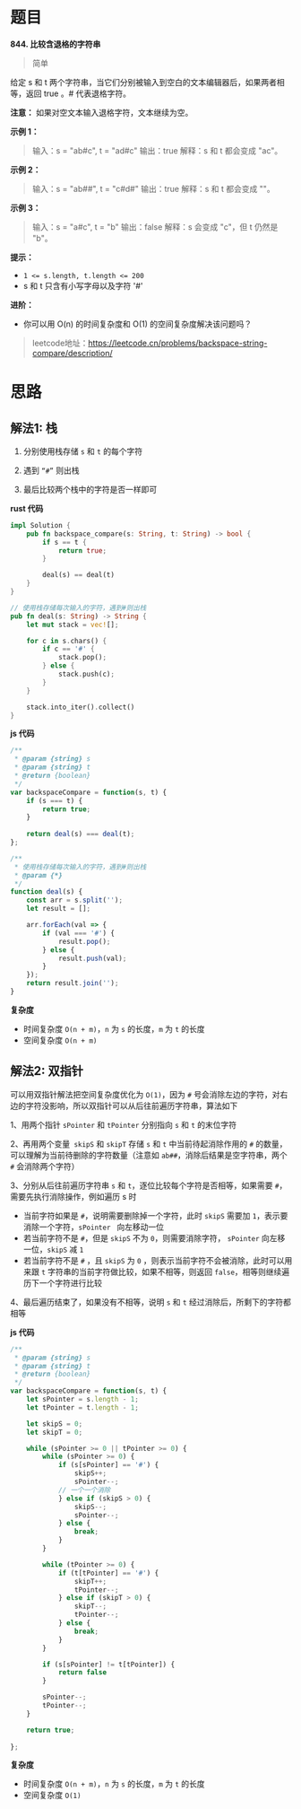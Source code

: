 # 题目
**844. 比较含退格的字符串**
> 简单

给定 s 和 t 两个字符串，当它们分别被输入到空白的文本编辑器后，如果两者相等，返回 true 。# 代表退格字符。

**注意：** 如果对空文本输入退格字符，文本继续为空。

**示例 1：**
>输入：s = "ab#c", t = "ad#c"
>输出：true
>解释：s 和 t 都会变成 "ac"。

**示例 2：**
>输入：s = "ab##", t = "c#d#"
>输出：true
>解释：s 和 t 都会变成 ""。

**示例 3：**
>输入：s = "a#c", t = "b"
>输出：false
>解释：s 会变成 "c"，但 t 仍然是 "b"。



**提示：**
* `1 <= s.length, t.length <= 200`
* s 和 t 只含有小写字母以及字符 '#'

**进阶：**
* 你可以用 O(n) 的时间复杂度和 O(1) 的空间复杂度解决该问题吗？

> leetcode地址：https://leetcode.cn/problems/backspace-string-compare/description/



# 思路

## 解法1: 栈

1. 分别使用栈存储 `s` 和 `t` 的每个字符

2. 遇到 `“#”` 则出栈
3. 最后比较两个栈中的字符是否一样即可



**rust 代码**

```rust
impl Solution {
    pub fn backspace_compare(s: String, t: String) -> bool {
        if s == t {
            return true;
        }

        deal(s) == deal(t)
    }
}

// 使用栈存储每次输入的字符，遇到#则出栈
pub fn deal(s: String) -> String {
    let mut stack = vec![];

    for c in s.chars() {
        if c == '#' {
            stack.pop();
        } else {
            stack.push(c);
        }
    }

    stack.into_iter().collect()
}
```



**js 代码**

```js
/**
 * @param {string} s
 * @param {string} t
 * @return {boolean}
 */
var backspaceCompare = function(s, t) {
    if (s === t) {
        return true;
    }
    
    return deal(s) === deal(t);
};

/**
 * 使用栈存储每次输入的字符，遇到#则出栈
 * @param {*} 
 */
function deal(s) {
    const arr = s.split('');
    let result = [];

    arr.forEach(val => {
        if (val === '#') {
            result.pop(); 
        } else {
            result.push(val);
        }
    });
    return result.join('');
}

```



**复杂度**

* 时间复杂度 `O(n + m)`，`n` 为 `s` 的长度，`m` 为 `t` 的长度
 * 空间复杂度 `O(n + m)`



## 解法2: 双指针

可以用双指针解法把空间复杂度优化为 `O(1)`，因为 `#` 号会消除左边的字符，对右边的字符没影响，所以双指针可以从后往前遍历字符串，算法如下

1、用两个指针 `sPointer` 和 `tPointer` 分别指向 `s` 和 `t` 的末位字符

2、再用两个变量` skipS` 和 `skipT` 存储 `s` 和 `t` 中当前待起消除作用的 `#` 的数量，可以理解为当前待删除的字符数量（注意如 `ab##`，消除后结果是空字符串，两个 `#` 会消除两个字符）

3、分别从后往前遍历字符串 `s` 和 `t`，逐位比较每个字符是否相等，如果需要 `#`，需要先执行消除操作，例如遍历 s 时

* 当前字符如果是 `#`，说明需要删除掉一个字符，此时 `skipS` 需要加 `1`，表示要消除一个字符，`sPointer ` 向左移动一位
* 若当前字符不是 `#`，但是 `skipS` 不为 `0`，则需要消除字符， `sPointer` 向左移一位，`skipS` 减 `1`
* 若当前字符不是 `#` ，且 `skipS` 为 `0` ，则表示当前字符不会被消除，此时可以用来跟 `t` 字符串的当前字符做比较，如果不相等，则返回 `false`，相等则继续遍历下一个字符进行比较

4、最后遍历结束了，如果没有不相等，说明 `s` 和 `t` 经过消除后，所剩下的字符都相等



**js 代码**

```js
/**
 * @param {string} s
 * @param {string} t
 * @return {boolean}
 */
var backspaceCompare = function(s, t) {
    let sPointer = s.length - 1;
    let tPointer = t.length - 1;

    let skipS = 0;
    let skipT = 0;

    while (sPointer >= 0 || tPointer >= 0) {
        while (sPointer >= 0) {
            if (s[sPointer] == '#') {
                skipS++;
                sPointer--;
            // 一个一个消除  
            } else if (skipS > 0) {
                skipS--;
                sPointer--;
            } else {
                break;
            }
        }

        while (tPointer >= 0) {
            if (t[tPointer] == '#') {
                skipT++;
                tPointer--;
            } else if (skipT > 0) {
                skipT--;
                tPointer--;
            } else {
                break;
            }
        }

        if (s[sPointer] != t[tPointer]) {
            return false
        }

        sPointer--;
        tPointer--;
    }

    return true;
    
};

```



**复杂度**

* 时间复杂度 `O(n + m)`，`n` 为 `s` 的长度，`m` 为 `t` 的长度
* 空间复杂度 `O(1)`


